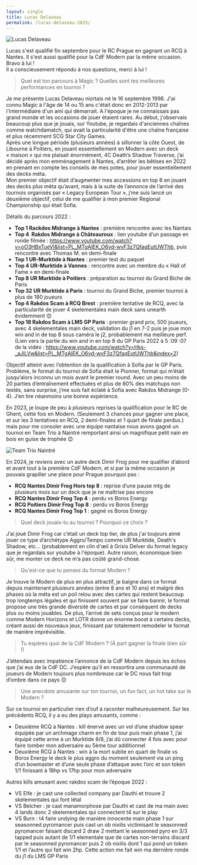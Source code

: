```yaml
---
layout: single
title: Lucas Delaveau
permalink: /lucas-delaveau-2025/
---
```


<p class="text-align-center"><img src="{{ site.url }}{{ site.baseurl }}/assets/images/lucas_delaveau_photo.JPG" alt="Lucas Delaveau" /></p>

Lucas s'est qualifié fin septembre pour le RC Prague en gagnant un RCQ à Nantes. Il s'est aussi qualifié pour la CdF Modern par la même occasion. Bravo à lui !  
Il a conscieusement répondu à nos questions, merci à lui !

> Quel est ton parcours à Magic ? Quelles sont tes meilleures performances en tournoi ?

Je me présente Lucas Delaveau niortais né le 16 septembre 1998. J'ai connu Magic à l'âge de 14 ou 15 ans c'était donc en 2012-2013 par l'intermédiaire d'un ami qui démarrait. A l'époque je ne connaissais pas grand monde et les occasions de jouer étaient rares. Au début, j'observais beaucoup plus que je jouais, sur Youtube, je regardais d'anciennes chaînes comme watchdamatch, qui avait la particularité d'être une chaîne française et plus récemment SCG Star City Games.  
Après une longue période (plusieurs années) à sillonner la côte Ouest, de Libourne à Poitiers, en jouant essentiellement en Modern avec un deck « maison » qui me plaisait énormément, 4C Death’s Shadow Traverse, j’ai décidé après mon emménagement à Nantes, d’arrêter les bêtises en 2022 en prenant en compte les conseils de mes potes, pour jouer essentiellement des decks méta.  
Mon premier objectif était d’augmenter mes accessions en top 8 en jouant des decks plus méta qu’avant, mais à la suite de l’annonce de l’arrivé des tournois organisés par « Legacy European Tour », j’me suis lancé un deuxième objectif, celui de me qualifier à mon premier Regional Championship qui était Sofia.

Détails du parcours 2022 :
- **Top 1 Rackdos Midrange à Nantes** : première rencontre avec les Nantais
- **Top 4  Rakdos Midrange à Châteauroux** : lien youtube d’un passage en ronde filmée : https://www.youtube.com/watch?v=oO3HBxTueVI&list=PL_MTgAlEK_O6vd-wvF3z7QfaqEutUWThb, puis rencontre avec Thomas M. en demi-finale
- **Top 1 UR-Murktide à Nantes** : premier test du paquet
- **Top 4 UR-Murktide à Vannes** : rencontre avec un membre du « Hall of Fame » en demi-finale
- **Top 8 UR Murktide à Poitiers** : préparation au tournoi du Grand Biche de Paris
- **Top 32 UR Murktide à Paris** : tournoi du Grand Biche, premier tournoi à plus de 180 joueurs
- **Top 4 Rakdos Scam à RCQ Brest** : première tentative de RCQ, avec la particularité de jouer 4 skelementales main deck sans unearth évidemment 😊
- **Top 18 Rakdos Scam à LMS GP Paris** : premier grand prix, 500 joueurs, avec 4 skelementales main deck, validation du j1 en 7-2 puis je joue mon win and in de top 8 sous caméra le j2, probablement ma meilleure perf. (Lien vers la partie du win and in en top 8 du GP Paris 2022 à 5 :09 :07 de la vidéo : https://www.youtube.com/watch?v=Hks-_aJlLVw&list=PL_MTgAlEK_O6vd-wvF3z7QfaqEutUWThb&index=2)

Objectif atteint avec l’obtention de la qualification à Sofia par le GP Paris. Problème, le format du tournoi de Sofia était le Pionner, format qui m’était jusqu’alors inconnu un mois avant le premier round. Avec un peu moins de 20 parties d’entraînement effectuées et plus de 80% des matchups non testés, sans surprise, j’me suis fait éclaté à Sofia avec Rakdos Midrange (0-4). J’en tire néanmoins une bonne expérience.

En 2023, je loupe de peu à plusieurs reprises la qualification pour le RC de Ghent, cette fois en Modern. (Seulement 3 chances pour gagner une place, et sur les 3 tentatives en RCQ, 2 demi-finales et 1 quart de finale perdus.) mais pour me consoler avec une équipe nantaise nous avons gagné un tournoi en Team Trio à Naintré remportant ainsi un magnifique petit nain en bois en guise de trophée 😊

<p class="text-align-center"><img src="{{ site.url }}{{ site.baseurl }}/assets/images/Papy fait de la resistance.jpg" alt="Team Trio Naintré" /></p>

En 2024, je reviens avec un autre deck Dimir Frog pour me qualifier d’abord et avant tout à la première CdF Modern, et si par la même occasion je pouvais grapiller une place pour Prague pourquoi pas :
- **RCQ Nantes Dimir Frog Hors top 8** : reprise d’une pause mtg de plusieurs mois sur un deck que je ne maîtrise pas encore
- **RCQ Nantes Dimir Frog Top 4** : perdu vs Boros Energy
- **RCQ Poitiers Dimir Frog Top 8** : perdu vs Boros Energy
- **RCQ Nantes Dimir Frog Top 1** : gagné vs Boros Energy

> Quel deck jouais-tu au tournoi ? Pourquoi ce choix ?

J’ai joué Dimir Frog car c’était un deck top tier, de plus j'ai toujours aimé jouer ce type d’archétype Aggro/Tempo comme UR Murktide, Death's Shadow, etc… (probablement en clin d'œil à Grixis Delver du format legacy que je regardais sur youtube à l'époque). Autre raison, économique bien sûr, me monter ce deck ne m’a pas coûté grand-chose.

> Qu'est-ce que tu penses du format Modern ?

Je trouve le Modern de plus en plus attractif, je baigne dans ce format depuis maintenant plusieurs années (entre 8 ans et 10 ans) et malgré des phases où la méta est un poil relou avec des cartes qui restent beaucoup trop longtemps légales et qui finissent souvent par se faire bannir, le format propose une très grande diversité de cartes et par conséquent de decks plus ou moins jouables. De plus, l’arrivé de sets conçus pour le modern comme Modern Horizons et LOTR donne un énorme boost à certains decks, créant aussi de nouveaux jeux, finissant par totalement remodeler le format de manière imprévisible.

> Tu espères quoi de la CdF Modern ? (À part gagner la finale bien sûr !)

J’attendais avec impatience l’annonce de la CdF Modern depuis les échos que j’ai eus de la CdF DC. J’espère qu’il en ressortira une communauté de joueurs de Modern toujours plus nombreuse car le DC nous fait trop d’ombre dans ce pays 😊

> Une anecdote amusante sur ton tournoi, un fun fact, un hot take sur le Modern ?

Sur ce tournoi en particulier rien d’ouf à raconter malheureusement. Sur les précédents RCQ, il y a eu des plays amusants, comme : 
- Deuxième RCQ à Nantes : kill énervé avec un vol d’une shadow spear équipée par un archmage charm en fin de tour puis main phase 1, j’ai équipé cette arme à un Murktide 8/8, j’ai dû connecter 4 fois avec pour faire tomber mon adversaire au 5ème tour additionnel
- Deuxième RCQ à Nantes : win à la mort subite en quart de finale vs Boros Energy le deck le plus aggro du moment seulement via un ping d’un bowmaster et d’une seule phase d’attaque avec l’orc et son token 1/1 finissant à 18hp vs 17hp pour mon adversaire

Autres kills amusant avec rakdos scam de l’époque 2022 :
- VS Elfe : je cast une collected company par Dauthi et trouve 2 skelementales qui font létal
- VS Belcher : je cast manamorphose par Dauthi et cast de ma main avec 4 lands donc 2 skelementales qui connectent t4 sur le play
- VS Burn : t4 faire undying de manière innocente main phase 1 sur seasonned pyromancer puis cast un ob nixilis victimisant le seasonned pyromancer faisant discard 2 draw 2 mettant le seasonned pyro en 3/3 tapped puis autant de 1/1 elementale que de cartes non-terrains discard par le seasonned pyromancer puis 2 ob nixilis dont 1 qui pond un token 1/1 et l’autre qui fait win 2hp. Cette action me fait win ma dernière ronde du j1 du LMS GP Paris
